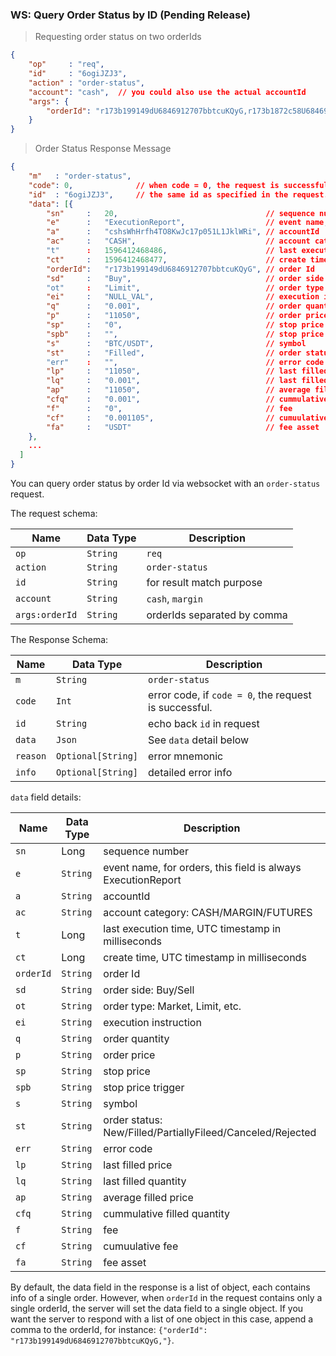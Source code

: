 ### WS: Query Order Status by ID (Pending Release)

> Requesting order status on two orderIds

```json
{
    "op"     : "req",
    "id"     : "6ogiJZJ3",
    "action" : "order-status",
    "account": "cash",  // you could also use the actual accountId
    "args": {
        "orderId": "r173b199149dU6846912707bbtcuKQyG,r173b1872c58U6846912707bbtcuAJW5"
    }
}
```

> Order Status Response Message

```json
{
    "m"   : "order-status", 
    "code": 0,              // when code = 0, the request is successful. 
    "id"  : "6ogiJZJ3",     // the same id as specified in the request. 
    "data": [{
        "sn"     :   20,                                 // sequence number
        "e"      :   "ExecutionReport",                  // event name, for orders, this field is always ExecutionReport
        "a"      :   "cshsWhHrfh4TO8KwJc17p051L1JklWRi", // accountId
        "ac"     :   "CASH",                             // account category: CASH/MARGIN/FUTURES
        "t"      :   1596412468486,                      // last execution time
        "ct"     :   1596412468477,                      // create time
        "orderId":   "r173b199149dU6846912707bbtcuKQyG", // order Id
        "sd"     :   "Buy",                              // order side: Buy/Sell
        "ot"     :   "Limit",                            // order type: Market, Limit, etc.
        "ei"     :   "NULL_VAL",                         // execution instruction
        "q"      :   "0.001",                            // order quantity
        "p"      :   "11050",                            // order price 
        "sp"     :   "0",                                // stop price
        "spb"    :   "",                                 // stop price trigger
        "s"      :   "BTC/USDT",                         // symbol
        "st"     :   "Filled",                           // order status: New/Filled/PartiallyFileed/Canceled/Rejected
        "err"    :   "",                                 // error code
        "lp"     :   "11050",                            // last filled price
        "lq"     :   "0.001",                            // last filled quantity
        "ap"     :   "11050",                            // average filled price 
        "cfq"    :   "0.001",                            // cummulative filled quantity
        "f"      :   "0",                                // fee
        "cf"     :   "0.001105",                         // cumuulative fee
        "fa"     :   "USDT"                              // fee asset
    },
    ...
  ]
}
```

You can query order status by order Id via websocket with an `order-status` request. 

The request schema:

 Name          | Data Type | Description                
-------------- | --------- | -------------------------- 
 `op`          | `String`  | `req`                      
 `action`      | `String`  | `order-status`  
 `id`          | `String`  | for result match purpose
 `account`     | `String`  | `cash`, `margin`         
 `args:orderId`| `String`  | orderIds separated by comma


The Response Schema:

 Name     | Data Type          | Description                   
--------- | ------------------ | ----------------------------- 
 `m`      | `String`           | `order-status`
 `code`   | `Int`              | error code, if `code = 0`, the request is successful.
 `id`     | `String`           | echo back `id` in request
 `data`   | `Json`             | See `data` detail below
 `reason` | `Optional[String]` | error mnemonic
 `info`   | `Optional[String]` | detailed error info


`data` field details:

Name      | Data Type | Description
--------- | ----------| -----------------------------
`sn`      | Long      | sequence number
`e`       | `String`  | event name, for orders, this field is always ExecutionReport
`a`       | `String`  | accountId
`ac`      | `String`  | account category: CASH/MARGIN/FUTURES
`t`       | Long      | last execution time, UTC timestamp in milliseconds
`ct`      | Long      | create time, UTC timestamp in milliseconds
`orderId` | `String`  | order Id
`sd`      | `String`  | order side: Buy/Sell
`ot`      | `String`  | order type: Market, Limit, etc.
`ei`      | `String`  | execution instruction
`q`       | `String`  | order quantity
`p`       | `String`  | order price 
`sp`      | `String`  | stop price
`spb`     | `String`  | stop price trigger
`s`       | `String`  | symbol
`st`      | `String`  | order status: New/Filled/PartiallyFileed/Canceled/Rejected
`err`     | `String`  | error code
`lp`      | `String`  | last filled price
`lq`      | `String`  | last filled quantity
`ap`      | `String`  | average filled price 
`cfq`     | `String`  | cummulative filled quantity
`f`       | `String`  | fee
`cf`      | `String`  | cumuulative fee
`fa`      | `String`  | fee asset


By default, the data field in the response is a list of object, each contains info of a single order. However, when `orderId` in the request contains only a single orderId,
the server will set the data field to a single object. If you want the server to respond with a list of one object in this case, append a comma to the orderId, for instance:
`{"orderId": "r173b199149dU6846912707bbtcuKQyG,"}`.


